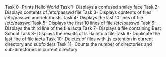 Task 0- Prints Hello World
Task 1- Displays a confused smiley face
Task 2- Displays contents of /etc/passwd file
Task 3- Displays contents of files /etc/passwd and /etc/hosts
Task 4- Displays the last 10 lines of file /etc/passwd
Task 5- Displays the first 10 lines of file /etc/passwd
Task 6- Displays the third line of the file iacta
Task 7- Displays a file containing Best School
Task 8- Displays the results of ls -la into a file 
Task 9- Duplicate the last line of file iacta
Task 10- Deletes of files with .js extention in current directory and subfolders
Task 11- Counts the number of directories and sub-directories in current directory
